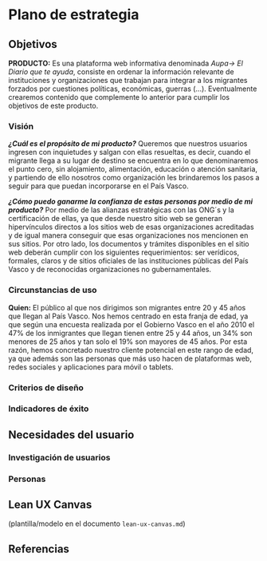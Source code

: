 # Plano de estrategia

## Objetivos 

__PRODUCTO:__ Es una plataforma web informativa denominada *Aupa→  El Diario que te ayuda*,  consiste en ordenar la información relevante de  instituciones y organizaciones que trabajan para integrar a los migrantes forzados por cuestiones políticas, económicas, guerras (...). Eventualmente crearemos contenido que complemente lo anterior para cumplir los objetivos de este producto. 

### Visión

__*¿Cuál es el propósito de mi producto?*__
Queremos que nuestros usuarios ingresen con inquietudes y salgan con ellas resueltas, es decir, cuando el migrante llega a su lugar de destino se encuentra en lo que denominaremos el punto cero, sin alojamiento, alimentación, educación o atención sanitaria, y partiendo de ello nosotros como organización les brindaremos los pasos a seguir para que puedan incorporarse en el País Vasco.

__*¿Cómo puedo ganarme la confianza de estas personas por medio de mi producto?*__
Por medio de las alianzas estratégicas con las ONG´s y la certificación de ellas, ya que desde nuestro sitio web se generan hipervínculos directos a los sitios web de esas organizaciones acreditadas y de igual manera conseguir que esas organizaciones nos mencionen en sus sitios. Por otro lado, los documentos y trámites disponibles en el sitio web deberán cumplir con los siguientes requerimientos: ser verídicos, formales, claros y de sitios oficiales de las instituciones públicas del País Vasco y de reconocidas organizaciones no gubernamentales.


### Circunstancias de uso
__Quien:__ El público al que nos dirigimos son migrantes entre 20 y 45 años que llegan al País Vasco. Nos hemos centrado en esta franja de edad, ya que según una encuesta realizada por el Gobierno Vasco en el año 2010 el 47% de los inmigrantes que llegan tienen entre 25 y 44 años, un 34% son menores de 25 años y tan solo el 19% son mayores de 45 años. Por esta razón, hemos concretado nuestro cliente potencial en este rango de edad, ya que además son las personas que más uso hacen de plataformas web, redes sociales y aplicaciones para móvil o tablets.


### Criterios de diseño

### Indicadores de éxito

## Necesidades del usuario

### Investigación de usuarios

### Personas

## Lean UX Canvas

(plantilla/modelo en el documento `lean-ux-canvas.md`)

## Referencias